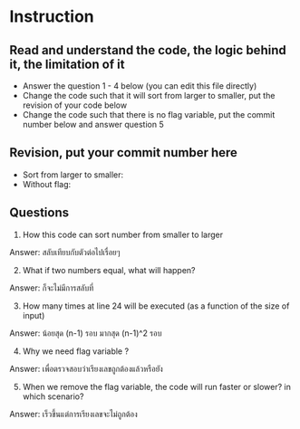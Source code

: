 ﻿# Instruction

## Read and understand the code, the logic behind it, the limitation of it
* Answer the question 1 - 4 below (you can edit this file directly)
* Change the code such that it will sort from larger to smaller, put the revision of your code below
* Change the code such that there is no flag variable, put the commit number below and answer question 5 


## Revision, put your commit number here
* Sort from larger to smaller:
* Without flag:

## Questions
1. How this code can sort number from smaller to larger
 
Answer: สลับเทียบกับตัวต่อไปเรื่อยๆ 

2. What if two numbers equal, what will happen? 

Answer: ก็จะไม่มีการสลับที่

3. How many times at line 24 will be executed (as a function of the size of input) 

Answer: น้อยสุด (n-1) รอบ มากสุด (n-1)^2 รอบ

4. Why we need flag variable ? 

Answer: เพื่อตรวจสอบว่าเรียงเลขถูกต้องแล้วหรือยัง

5. When we remove the flag variable, the code will run faster or slower? in which scenario? 

Answer: เร็วขึ้นแต่การเรียงเลขจะไม่ถูกต้อง 